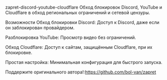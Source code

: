 zapret-discord-youtube-cloudflare
Обход блокировок Discord, YouTube и Cloudflare в обход региональных ограничений и сетевой цензуры.

Возможности
Обход блокировки Discord: Доступ к Discord, даже если он заблокирован провайдером.

Разблокировка YouTube: Просмотр видео без ограничений.

Обход Cloudflare: Доступ к сайтам, защищённым Cloudflare, при их блокировке.

Простая настройка: Минимальная конфигурация для быстрого запуска.

Поддержите оригинального автора!:https://github.com/bol-van/zapret
